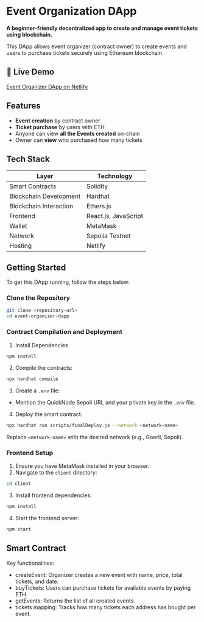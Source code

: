 # Event Organization DApp
**A beginner-friendly decentralized app to create and manage event tickets using blockchain.**

This DApp allows event organizer (contract owner) to create events and users to purchase tickets securely using Ethereum blockchain. 

## 🚀 Live Demo
[Event Organizer DApp on Netlify](https://myeventorganizerdapp.netlify.app)

## Features
- **Event creation** by contract owner
- **Ticket purchase** by users with ETH
- Anyone can view **all the Events created** on-chain
- Owner can **view** who purchased how many tickets

## Tech Stack

| Layer | Technology |
|-------|-------------|
| Smart Contracts | Solidity |
| Blockchain Development | Hardhat |
| Blockchain Interaction | Ethers.js |
| Frontend | React.js, JavaScript |
| Wallet | MetaMask |
| Network | Sepolia Testnet |
| Hosting | Netlify |

## Getting Started
  
To get this DApp running, follow the steps below:
### Clone the Repository
```bash
git clone <repository-url>
cd event-organizer-dapp
```

### Contract Compilation and Deployment
1. Install Dependencies
```bash
npm install
```
2. Compile the contracts:
```bash
npx hardhat compile
```
3. Create a ```.env``` file:
- Mention the QuickNode Sepoli URL and your private key in the ```.env``` file.
4. Deploy the smart contract:
```bash
npx hardhat run scripts/finalDeploy.js --network <network-name>
```
Replace ```<network-name>``` with the desired network (e.g., Goerli, Sepoli).

### Frontend Setup
1. Ensure you have MetaMask installed in your browser.
2. Navigate to the ```client``` directory:
```bash
cd client
```
3. Install frontend dependencies:
```bash
npm install
```
4. Start the frontend server:
```bash
npm start
```

## Smart Contract
Key functionalities:
- createEvent: Organizer creates a new event with name, price, total tickets, and date.
- buyTickets: Users can purchase tickets for available events by paying ETH.
- getEvents: Returns the list of all created events.
- tickets mapping: Tracks how many tickets each address has bought per event.

